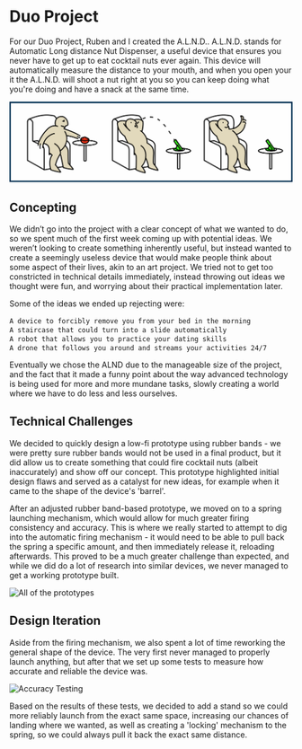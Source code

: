 # Duo Project

For our Duo Project, Ruben and I created the A.L.N.D.. A.L.N.D. stands for Automatic Long distance Nut Dispenser, a useful device that ensures you never have to get up to eat cocktail nuts ever again. This device will automatically measure the distance to your mouth, and when you open your it the A.L.N.D. will shoot a nut right at you so you can keep doing what you're doing and have a snack at the same time.

![ALND Instruction Men](Images/ALND%20Instruction%20Men.png)

## Concepting

We didn’t go into the project with a clear concept of what we wanted to do, so we spent much of the first week coming up with potential ideas. We weren’t looking to create something inherently useful, but instead wanted to create a seemingly useless device that would make people think about some aspect of their lives, akin to an art project. We tried not to get too constricted in technical details immediately, instead throwing out ideas we thought were fun, and worrying about their practical implementation later.

Some of the ideas we ended up rejecting were:

    A device to forcibly remove you from your bed in the morning
    A staircase that could turn into a slide automatically
    A robot that allows you to practice your dating skills
    A drone that follows you around and streams your activities 24/7

Eventually we chose the ALND due to the manageable size of the project, and the fact that it made a funny point about the way advanced technology is being used for more and more mundane tasks, slowly creating a world where we have to do less and less ourselves.

## Technical Challenges

We decided to quickly design a low-fi prototype using rubber bands - we were pretty sure rubber bands would not be used in a final product, but it did allow us to create something that could fire cocktail nuts (albeit inaccurately) and show off our concept. This prototype highlighted initial design flaws and served as a catalyst for new ideas, for example when it came to the shape of the device's 'barrel'.

After an adjusted rubber band-based prototype, we moved on to a spring launching mechanism, which would allow for much greater firing consistency and accuracy. This is where we really started to attempt to dig into the automatic firing mechanism - it would need to be able to pull back the spring a specific amount, and then immediately release it, reloading afterwards. This proved to be a much greater challenge than expected, and while we did do a lot of research into similar devices, we never managed to get a working prototype built.

![All of the prototypes](Images/ALND_Prototypes.jpg)

## Design Iteration

Aside from the firing mechanism, we also spent a lot of time reworking the general shape of the device. The very first never managed to properly launch anything, but after that we set up some tests to measure how accurate and reliable the device was.

![Accuracy Testing](Images/ALND_Testing_Gif.gif)

Based on the results of these tests, we decided to add a stand so we could more reliably launch from the exact same space, increasing our chances of landing where we wanted, as well as creating a 'locking' mechanism to the spring, so we could always pull it back the exact same distance.
